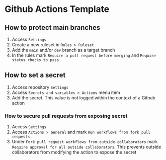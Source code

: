 # Github Actions Template


## How to protect main branches

1. Access `Settings`
2. Create a new ruleset in `Rules > Ruleset`
3. Add the `main` and/or `dev` branch as a target branch
4. In the rules mark `Require a pull request before merging` and `Require status checks to pass`


## How to set a secret

1. Access repository `Settings`
2. Access `Secrets and variables > Actions` menu item
3. Add the secret. This value is not logged within the context of a Github action

### How to secure pull requests from exposing secret

1. Access `Settings`
2. Access `Actions > General` and mark `Run workflows from fork pull requests `
3. Under `Fork pull request workflows from outside collaborators` mark `Require approval for all outside collaborators`. This prevents outside collaborators from modifying the action to expose the secret